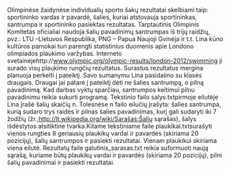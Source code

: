 Olimpinėse žaidynėse individualių sporto šakų rezultatai skelbiami taip: sportininko vardas ir pavardė, šalies, kuriai atstovauja sportininkas, santrumpa ir sportininko pasiektas rezultatas. Tarptautinis Olimpinis Komitetas oficialiai naudoja šalių pavadinimų santrumpas iš trijų raidžių, pvz.: LTU –Lietuvos Respublika, PNG – Papua Naujoji Gvinėja ir t.t. Lina kūno kultūros pamokai turi parengti statistinius duomenis apie Londono olimpiados plaukimo varžybas. Interneto svetainėjehttp://www.olympic.org/olympic-results/london-2012/swimming ji surado visų plaukimo rungčių rezultatus. Surastus rezultatus mergina planuoja perkelti į pateiktį. Savo sumanymu Lina pasidalino su klasės draugais. Draugai jai patarė į pateiktį dėti ne šalies santrumpą, o pilną pavadinimą. Kad darbas vyktų sparčiau, santrumpos keitimui pilnu pavadinimu reikia sukurti programą. Tekstinio failo salys.txtpirmoje eilutėje Lina įrašė šalių skaičių n. Tolesnėse n failo eilučių įrašyta: šalies santrumpa, kurią sudaro trys raidės ir pilnas šalies pavadinimas, kurį gali sudaryti iki 7 žodžių (žr.,http://lt.wikipedia.org/wiki/Sąrašas:Šalių sąrašas), šalys išdėstytos atsitiktine tvarka.Kitame tekstiniame faile plaukikai.txtsurašyti vienos rungties 8 geriausių plaukikų vardai ir pavardės (skiriama 20 pozicijų), šalių santrumpos ir pasiekti rezultatai. Vienam plaukikui skiriama viena eilutė. Rezultatų faile galutinis_sarasas.txt reikia suformuoti naują sąrašą, kuriame būtų plaukikų vardai ir pavardės (skiriama 20 pozicijų), pilni šalių pavadinimai ir pasiekti rezultatai.
